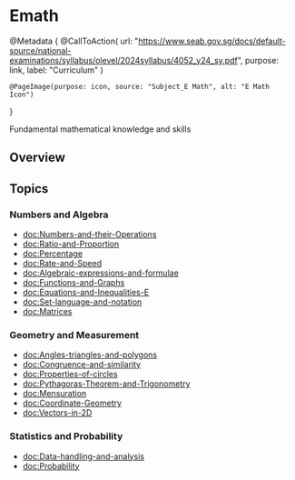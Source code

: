 # Emath

@Metadata {
    @CallToAction(
        url: "https://www.seab.gov.sg/docs/default-source/national-examinations/syllabus/olevel/2024syllabus/4052_y24_sy.pdf",
        purpose: link,
        label: "Curriculum"
    )

    @PageImage(purpose: icon, source: "Subject_E Math", alt: "E Math Icon")
}

Fundamental mathematical knowledge and skills

## Overview

## Topics
### Numbers and Algebra
- <doc:Numbers-and-their-Operations>
- <doc:Ratio-and-Proportion>
- <doc:Percentage>
- <doc:Rate-and-Speed>
- <doc:Algebraic-expressions-and-formulae>
- <doc:Functions-and-Graphs>
- <doc:Equations-and-Inequalities-E>
- <doc:Set-language-and-notation>
- <doc:Matrices>

### Geometry and Measurement
- <doc:Angles-triangles-and-polygons>
- <doc:Congruence-and-similarity>
- <doc:Properties-of-circles>
- <doc:Pythagoras-Theorem-and-Trigonometry>
- <doc:Mensuration>
- <doc:Coordinate-Geometry>
- <doc:Vectors-in-2D>

### Statistics and Probability
- <doc:Data-handling-and-analysis>
- <doc:Probability>